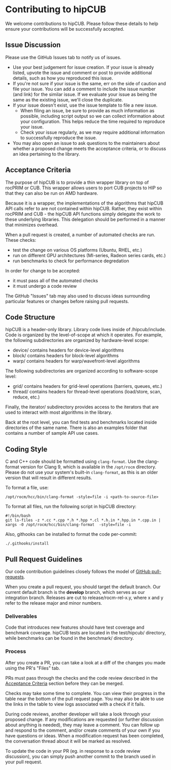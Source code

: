 <head>
  <meta charset="UTF-8">
  <meta name="description" content="Contributing to hipCUB">
  <meta name="keywords" content="ROCm, contributing, hipCUB">
</head>

# Contributing to hipCUB #

We welcome contributions to hipCUB.  Please follow these details to help ensure your contributions will be successfully accepted.

## Issue Discussion ##

Please use the GitHub Issues tab to notify us of issues.

* Use your best judgement for issue creation. If your issue is already listed, upvote the issue and
  comment or post to provide additional details, such as how you reproduced this issue.
* If you're not sure if your issue is the same, err on the side of caution and file your issue.
  You can add a comment to include the issue number (and link) for the similar issue. If we evaluate
  your issue as being the same as the existing issue, we'll close the duplicate.
* If your issue doesn't exist, use the issue template to file a new issue.
  * When filing an issue, be sure to provide as much information as possible, including script output so
    we can collect information about your configuration. This helps reduce the time required to
    reproduce your issue.
  * Check your issue regularly, as we may require additional information to successfully reproduce the
    issue.
* You may also open an issue to ask questions to the maintainers about whether a proposed change
  meets the acceptance criteria, or to discuss an idea pertaining to the library.

## Acceptance Criteria ##

The purpose of hipCUB is to provide a thin wrapper library on top of rocPRIM or CUB. This wrapper allows users to port CUB projects to HIP so that they can also be run on AMD hardware.

Because it is a wrapper, the implementations of the algorithms that hipCUB API calls refer to are not contained within hipCUB.
Rather, they exist within rocPRIM and CUB - the hipCUB API functions simply delegate the work to these underlying libraries.
This delegation should be performed in a manner that minimizes overhead.

When a pull request is created, a number of automated checks are run. These checks:
- test the change on various OS platforms (Ubuntu, RHEL, etc.)
- run on different GPU architectures (MI-series, Radeon series cards, etc.)
- run benchmarks to check for performance degredation

In order for change to be accepted:
- it must pass all of the automated checks
- it must undergo a code review

The GitHub "Issues" tab may also used to discuss ideas surrounding particular features or changes before raising pull requests.

## Code Structure ##

hipCUB is a header-only library. Library code lives inside of /hipcub/include.
Code is organized by the level-of-scope at which it operates. For example, the following
subdirectories are organized by hardware-level scope:
* device/ contains headers for device-level algorithms
* block/ contains headers for block-level algorithms
* warp/ contains headers for warp/wavefront-level algorithms

The following subdirectories are organized according to software-scope level:
* grid/ contains headers for grid-level operations (barriers, queues, etc.)
* thread/ contains headers for thread-level operations (load/store, scan, reduce, etc.)

Finally, the iterator/ subdirectory provides access to the iterators that are used to interact with most algorithms in the library.

Back at the root level, you can find tests and benchmarks located inside directories of the same name. 
There is also an examples folder that contains a number of sample API use cases.

## Coding Style ##

C and C++ code should be formatted using `clang-format`. Use the clang-format version for Clang 9, which is available in the `/opt/rocm` directory. Please do not use your system's built-in `clang-format`, as this is an older version that will result in different results.

To format a file, use:

```
/opt/rocm/hcc/bin/clang-format -style=file -i <path-to-source-file>
```

To format all files, run the following script in hipCUB directory:

```
#!/bin/bash
git ls-files -z *.cc *.cpp *.h *.hpp *.cl *.h.in *.hpp.in *.cpp.in | xargs -0 /opt/rocm/hcc/bin/clang-format  -style=file -i
```

Also, githooks can be installed to format the code per-commit:

```
./.githooks/install
```

## Pull Request Guidelines ##

Our code contribution guidelines closely follows the model of [GitHub pull-requests](https://help.github.com/articles/using-pull-requests/).

When you create a pull request, you should target the default branch. Our current default branch is the **develop** branch, which serves as our integration branch.
Releases are cut to release/rocm-rel-x.y, where x and y refer to the release major and minor numbers.

### Deliverables ###

Code that introduces new features should have test coverage and benchmark coverage. 
hipCUB tests are located in the test/hipcub/ directory, while benchmarks can be found in the benchmark/ directory.

### Process ###

After you create a PR, you can take a look at a diff of the changes you made using the PR's "Files" tab.

PRs must pass through the checks and the code review described in the [Acceptance Criteria](#acceptance-criteria) section before they can be merged.

Checks may take some time to complete. You can view their progress in the table near the bottom of the pull request page. You may also be able to use the links in the table
to view logs associated with a check if it fails.

During code reviews, another developer will take a look through your proposed change. If any modifications are requested (or further discussion about anything is
needed), they may leave a comment. You can follow up and respond to the comment, and/or create comments of your own if you have questions or ideas.
When a modification request has been completed, the conversation thread about it will be marked as resolved.

To update the code in your PR (eg. in response to a code review discussion), you can simply push another commit to the branch used in your pull request.